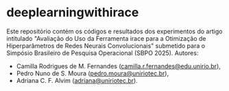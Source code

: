 # deeplearningwithirace

 Este repositório contém os códigos e resultados dos experimentos do artigo intitulado "Avaliação do Uso da Ferramenta irace para a Otimização de Hiperparâmetros de Redes Neurais Convolucionais" submetido para o Simpósio Brasileiro de Pesquisa Operacional (SBPO 2025).
 Autores:
 - Camilla Rodrigues de M. Fernandes (camilla.r.fernandes@edu.unirio.br),
 - Pedro Nuno de S. Moura (pedro.moura@uniriotec.br),
 - Adriana C. F. Alvim (adriana@uniriotec.br).

